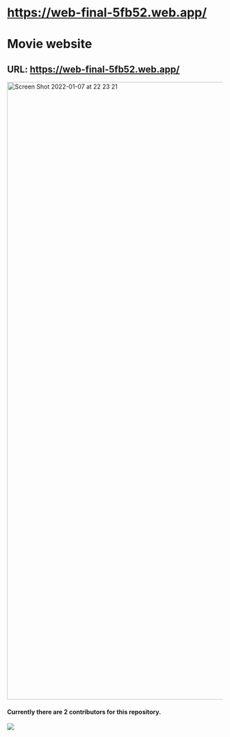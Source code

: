# https://web-final-5fb52.web.app/ 
# Movie website
## URL: https://web-final-5fb52.web.app/
<img width="1440" alt="Screen Shot 2022-01-07 at 22 23 21" src="https://user-images.githubusercontent.com/50268957/148574084-db4bff48-5fbf-4fa0-9564-de8b5a017d51.png">

#### Currently there are 2 contributors for this repository.
<a href="https://github.com/beishenova/web-final/graphs/contributors">
  <img src="https://contrib.rocks/image?repo=beishenova/web-final" />
</a>
